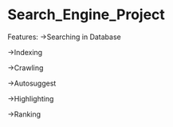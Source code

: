 # Search_Engine_Project
Features:
->Searching in Database

->Indexing

->Crawling

->Autosuggest

->Highlighting

->Ranking
